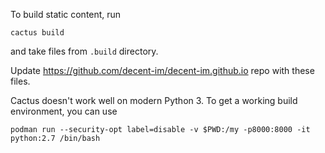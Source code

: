 To build static content, run

```
cactus build
```

and take files from `.build` directory.

Update https://github.com/decent-im/decent-im.github.io repo with these files.

Cactus doesn't work well on modern Python 3.
To get a working build environment, you can use

```
podman run --security-opt label=disable -v $PWD:/my -p8000:8000 -it python:2.7 /bin/bash
```
